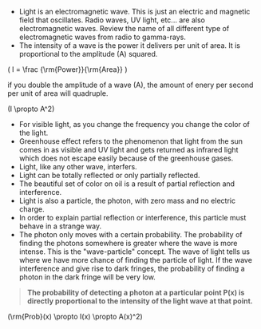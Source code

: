 - Light is an electromagnetic wave. This is just an electric and magnetic field that oscillates. Radio waves, UV light, etc... are also electromagnetic waves. Review the name of all different type of electromagnetic waves from radio to gamma-rays.
- The intensity of a wave is the power it delivers per unit of area. It is proportional to the amplitude (A) squared.

\( I = \frac {\rm{Power}}{\rm{Area}} \)

  
 if you double the amplitude of a wave (A), the amount of enery per second per unit of area will quadruple.  
  
 \(I \propto A^2\)

- For visible light, as you change the frequency you change the color of the light.
- Greenhouse effect refers to the phenomenon that light from the sun comes in as visible and UV light and gets returned as infrared light which does not escape easily because of the greenhouse gases.
- Light, like any other wave, interfers.
- Light can be totally reflected or only partially reflected.
- The beautiful set of color on oil is a result of partial reflection and interference.
- Light is also a particle, the photon, with zero mass and no electric charge.
- In order to explain partial reflection or interference, this particle must behave in a strange way.
- The photon only moves with a certain probability. The probability of finding the photons somewhere is greater where the wave is more intense. This is the "wave-particle" concept. The wave of light tells us where we have more chance of finding the particle of light. If the wave interference and give rise to dark fringes, the probability of finding a photon in the dark fringe will be very low.

> **The probability of detecting a photon at a particular point P(x) is directly proportional to the intensity of the light wave at that point.**

\(\rm{Prob}(x) \propto I(x) \propto A(x)^2\)